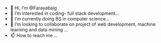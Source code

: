 - 👋 Hi, I’m @Farayabaig
- 👀 I’m interested in coding- full stack development...
- 🌱 I’m currently doing BS in computer science...
- 💞️ I’m looking to collaborate on project of web development, machine learning and data mining ...
- 📫 How to reach me ...

<!---
Farayabaig/Farayabaig is a ✨ special ✨ repository because its `README.md` (this file) appears on your GitHub profile.
You can click the Preview link to take a look at your changes.
--->
